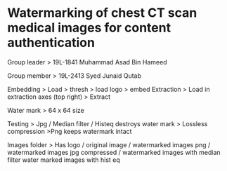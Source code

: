 # Watermarking of chest CT scan medical images for content authentication
 
Group leader > 19L-1841 Muhammad Asad Bin Hameed

Group member > 19L-2413 Syed Junaid Qutab


Embedding > Load > thresh > load logo > embed
Extraction  > Load in extraction axes (top right) > Extract

Water mark > 64 x 64 size

Testing > Jpg  / Median filter / Histeq destroys water mark > Lossless compression >Png keeps watermark intact

Images folder > Has logo / original image / watermarked images png / watermarked images jpg compressed / watermarked images with median filter
water marked images with hist eq
